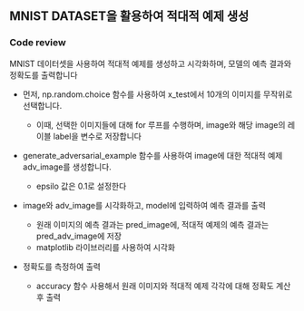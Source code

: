 ## MNIST DATASET을 활용하여 적대적 예제 생성

### Code review

MNIST 데이터셋을 사용하여 적대적 예제를 생성하고 시각화하며, 모델의 예측 결과와 정확도를 출력합니다

- 먼저, np.random.choice 함수를 사용하여 x_test에서 10개의 이미지를 무작위로 선택합니다.
  - 이때, 선택한 이미지들에 대해 for 루프를 수행하며, image와 해당 image의 레이블 label을 변수로 저장합니다
  
- generate_adversarial_example 함수를 사용하여 image에 대한 적대적 예제 adv_image를 생성합니다.
  - epsilo 값은 0.1로 설정한다

- image와 adv_image를 시각화하고, model에 입력하여 예측 결과를 출력
  - 원래 이미지의 예측 결과는 pred_image에, 적대적 예제의 예측 결과는 pred_adv_image에 저장
  - matplotlib 라이브러리를 사용하여 시각화

- 정확도를 측정하여 출력
  - accuracy 함수 사용해서 원래 이미지와 적대적 예제 각각에 대해 정확도 계산 후 출력
